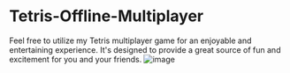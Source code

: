# Tetris-Offline-Multiplayer

Feel free to utilize my Tetris multiplayer game for an enjoyable and entertaining experience. It's designed to provide a great source of fun and excitement for you and your friends.
![image](https://github.com/jimperez406/Tetris-Offline-Multiplayer/assets/146005429/1a4fe585-6ccd-4664-96e0-029ece0e9d8e)
